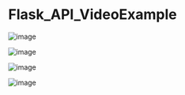 # Flask_API_VideoExample

![image](https://user-images.githubusercontent.com/64171887/194063507-050257fa-2b3f-4b82-988c-e91970cba66a.png)

![image](https://user-images.githubusercontent.com/64171887/194063797-aa704983-77ac-4129-a0bf-e3baecf37f68.png)

![image](https://user-images.githubusercontent.com/64171887/194064011-8d5119fa-d8ff-4dce-8948-de23702bbc22.png)

![image](https://user-images.githubusercontent.com/64171887/194064205-078a11b1-f467-4bd0-90bd-e712273268f9.png)


